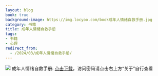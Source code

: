 ```yaml
---
layout: blog
book: true
background-image: https://img.locyoo.com/book成年人情绪自救手册.jpg
category: 书籍
title: 成年人情绪自救手册
tags:
- 书籍
- 心理
redirect_from:
  - /2024/03/成年人情绪自救手册/
---
```

![](https://img.locyoo.com/book成年人情绪自救手册.jpg)
成年人情绪自救手册: <a name = "ref1" href="https://url18.ctfile.com/f/50983618-1051396909-7937ee?p=3619">点击下载</a>，访问密码请点击右上方“关于”自行查看
